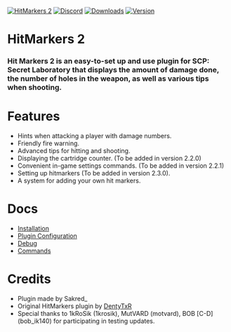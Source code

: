 [![HitMarkers 2](https://media.discordapp.net/attachments/1081923284133752903/1152937925223387256/unknown.png)](https://github.com/TranquilityStudio/HitMarkers2)
[![Discord](https://img.shields.io/discord/1143547375546290249?style=for-the-badge&logo=discord&logoColor=%235865F2&label=Discord&labelColor=090909&color=%235865F2
)](https://discord.gg/ETPEH9Ahma)
[![Downloads](https://img.shields.io/github/downloads/CapyTeam-SCP-SL/HitMarkers2/total?style=for-the-badge&logo=icloud&logoColor=00b300&label=Downloads&labelColor=090909&color=00b300
)](https://github.com/CapyTeam-SCP-SL/HitMarkers2/releases/)
[![Version](https://img.shields.io/github/v/tag/CapyTeam-SCP-SL/HitMarkers2?style=for-the-badge&logo=adguard&logoColor=ff4f00&label=Version&labelColor=090909&color=ff4f00
)](https://github.com/CapyTeam-SCP-SL/HitMarkers2/releases/latest)

# HitMarkers 2
### Hit Markers 2 is an easy-to-set up and use plugin for SCP: Secret Laboratory that displays the amount of damage done, the number of holes in the weapon, as well as various tips when shooting.

# Features
- Hints when attacking a player with damage numbers.
- Friendly fire warning.
- Advanced tips for hitting and shooting.
- Displaying the cartridge counter. (To be added in version 2.2.0)
- Convenient in-game settings commands. (To be added in version 2.2.1)
- Setting up hitmarkers (To be added in version 2.3.0).
- A system for adding your own hit markers.

# Docs
- [Installation](https://github.com/CapyTeam-SCP-SL/HitMarkers2/blob/main/Docs/Installation.md#installation)
- [Plugin Configuration](https://github.com/CapyTeam-SCP-SL/HitMarkers2/blob/main/Docs/PluginConfiguration.md#configuring-the-plugin)
- [Debug](https://github.com/CapyTeam-SCP-SL/HitMarkers2/blob/main/Docs/Debug.md#debug-computer)
- [Commands](https://github.com/CapyTeam-SCP-SL/HitMarkers2/blob/main/Docs/Commands.md#commands)

# Credits
- Plugin made by Sakred_
- Original HitMarkers plugin by [DentyTxR](https://github.com/DentyTxR)
- Special thanks to 1kRoSik (1krosik), MutVARD (motvard), BOB [C-D] (bob_ik140) for participating in testing updates.
